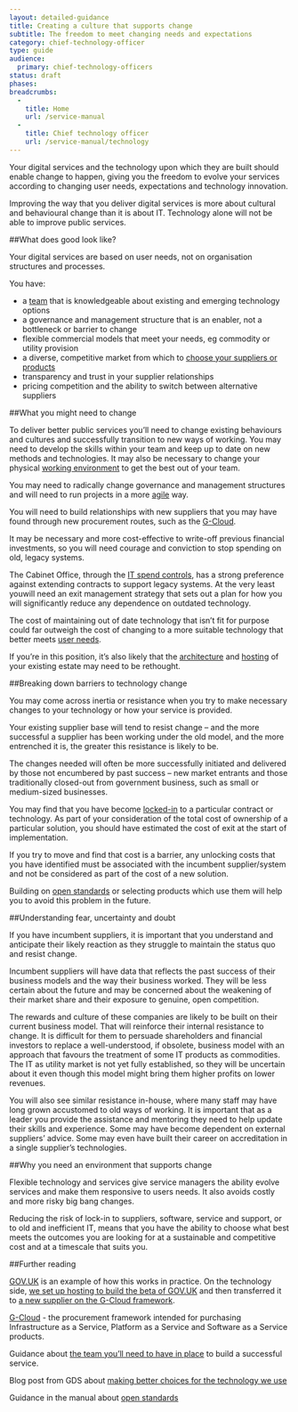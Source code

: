 ```yaml
---
layout: detailed-guidance
title: Creating a culture that supports change
subtitle: The freedom to meet changing needs and expectations
category: chief-technology-officer
type: guide
audience:
  primary: chief-technology-officers
status: draft
phases:
breadcrumbs:
  -
    title: Home
    url: /service-manual
  -
    title: Chief technology officer
    url: /service-manual/technology
---
```


Your digital services and the technology upon which they are built should enable change to happen, giving you the freedom to evolve your services according to changing user needs, expectations and technology innovation.

Improving the way that you deliver digital services is more about cultural and behavioural change than it is about IT. Technology alone will not be able to improve public services.

##What does good look like?

Your digital services are based on user needs, not on organisation structures and processes.

You have:

* a [team](/service-manual/the-team) that is knowledgeable about existing and emerging technology options
* a governance and management structure that is an enabler, not a bottleneck or barrier to change
* flexible commercial models that meet your needs, eg commodity or utility provision
* a diverse, competitive market from which to [choose your suppliers or products](/service-manual/making-software/choosing-technology.html)
* transparency and trust in your supplier relationships
* pricing competition and the ability to switch between alternative suppliers

##What you might need to change

To deliver better public services you’ll need to change existing behaviours and cultures and successfully transition to new ways of working. You may need to develop the skills within your team and keep up to date on new methods and technologies. It may also be necessary to change your physical [working environment](/service-manual/the-team/working-environment.html) to get the best out of your team.

You may need to radically change governance and management structures and will need to run projects in a more [agile](/service-manual/agile/index.html) way.

You will need to build relationships with new suppliers that you may have found through new procurement routes, such as the [G-Cloud](http://gcloud.civilservice.gov.uk/).

It may be necessary and more cost-effective to write-off previous financial investments, so you will need courage and conviction to stop spending on old, legacy systems.

The Cabinet Office, through the [IT spend controls](/service-manual/technology/spending-controls.html), has a strong preference against extending contracts to support legacy systems. At the very least youwill need an exit management strategy that sets out a plan for how you will significantly reduce any dependence on outdated technology.

The cost of maintaining out of date technology that isn’t fit for purpose could far outweigh the cost of changing to a more suitable technology that better meets [user needs](/service-manual/users/user-needs.html).

If you’re in this position, it’s also likely that the [architecture](/service-manual/technology/architecture.html) and [hosting](/service-manual/operations/hosting.html) of your existing estate may need to be rethought.

##Breaking down barriers to technology change

You may come across inertia or resistance when you try to make necessary changes to your technology or how your service is provided.

Your existing supplier base will tend to resist change – and the more successful a supplier has been working under the old model, and the more entrenched it is, the greater this resistance is likely to be.

The changes needed will often be more successfully initiated and delivered by those not encumbered by past success – new market entrants and those traditionally closed-out from government business, such as small or medium-sized businesses.

You may find that you have become [locked-in](/service-manual/making-software/choosing-technology.html#lock-in) to a particular contract or technology. As part of your consideration of the total cost of ownership of a particular solution, you should have estimated the cost of exit at the start of implementation.

If you try to move and find that cost is a barrier, any unlocking costs that you have identified must be associated with the incumbent supplier/system and not be considered as part of the cost of a new solution.

Building on [open standards](/service-manual/making-software/open-standards-and-licensing.html) or selecting products which use them will help you to avoid this problem in the future.

##Understanding fear, uncertainty and doubt

If you have incumbent suppliers, it is important that you understand and anticipate their likely reaction as they struggle to maintain the status quo and resist change.

Incumbent suppliers will have data that reflects the past success of their business models and the way their business worked. They will be less certain about the future and may be concerned about the weakening of their market share and their exposure to genuine, open competition.

The rewards and culture of these companies are likely to be built on their current business model. That will reinforce their internal resistance to change. It is difficult for them to persuade shareholders and financial investors to replace a well-understood, if obsolete, business model with an approach that favours the treatment of some IT products as commodities. The IT as utility market is not yet fully established, so they will be uncertain about it even though this model might bring them higher profits on lower revenues.

You will also see similar resistance in-house, where many staff may have long grown accustomed to old ways of working. It is important that as a leader you provide the assistance and mentoring they need to help update their skills and experience. Some may have become dependent on external suppliers’ advice. Some may even have built their career on accreditation in a single supplier’s technologies.

##Why you need an environment that supports change

Flexible technology and services give service managers the ability evolve services and make them responsive to users needs. It also avoids costly and more risky big bang changes.

Reducing the risk of lock-in to suppliers, software, service and support, or to old and inefficient IT, means that you have the ability to choose what best meets the outcomes you are looking for at a sustainable and competitive cost and at a timescale that suits you.

##Further reading

[GOV.UK](https://gov.uk) is an example of how this works in practice. On the technology side, [we set up hosting to build the beta of GOV.UK](http://digital.cabinetoffice.gov.uk/2012/01/24/hosting-the-beta-of-gov-uk/) and then transferred it to [a new supplier on the G-Cloud framework](http://digital.cabinetoffice.gov.uk/2012/09/18/introducing-a-new-supplier-skyscape/).

[G-Cloud](http://gcloud.civilservice.gov.uk/) - the procurement framework intended for purchasing Infrastructure as a Service, Platform as a Service and Software as a Service products.

Guidance about [the team you’ll need to have in place](/service-manual/the-team) to build a successful service.

Blog post from GDS about [making better choices for the technology we use](http://digital.cabinetoffice.gov.uk/2013/03/26/better-tech-choices/)

Guidance in the manual about [open standards](/service-manual/making-software/open-standards-and-licensing.html)
